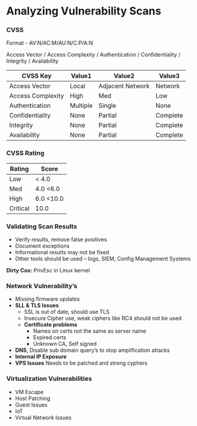 # Analyzing Vulnerability Scans

### CVSS
Format - AV:N/AC:M/AU:N/C:P/A:N  

Access Vector / Access Complexity / Authentication / Confidentiality / Integrity / Availability 

|CVSS Key|Value1|Value2|Value3|
|-|-|-|-|
| Access Vector| Local |Adjacent Network|Network|
| Access Complexity |High|Med|Low|
| Authentication| Multiple| Single| None|
| Confidentiality|None| Partial | Complete| 
| Integrity|None| Partial | Complete|
| Availability|None| Partial | Complete|

### CVSS Rating

|Rating|Score|
|-|-|
|Low|< 4.0|
|Med|4.0  <6.0|
|High|6.0 <10.0|
|Critical|10.0|

### Validating Scan Results

-	Verify results, remove false positives   
-	Document exceptions  
-	Informational results may not be fixed  
-	Other tools should be used – logs, SIEM, Config Management Systems  

**Dirty Cox:** PrivEsc in Linux kernel

### Network Vulnerability’s

- Missing firmware updates  
- **SLL & TLS Issues**  
  - SSL is out of date, should use TLS  
  - Insecure Cipher use, weak ciphers like RC4 should not be used  
  - **Certificate problems**  
    - Names on certs not the same as server name  
    - Expired certs  
    - Unknown CA, Self signed  
- **DNS**, Disable sub domain query’s to stop amplification attacks  
- **Internal IP Exposure**  
- **VPS Issues** Needs to be patched and strong cyphers  

### Virtualization Vulnerabilities
-	VM Escape
-	Host Patching
-	Guest Issues
-	IoT
-	Virtual Network Issues






